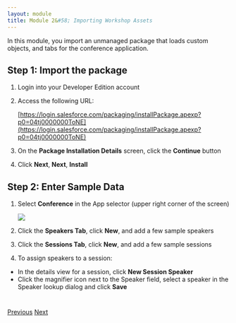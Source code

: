 ```yaml
---
layout: module
title: Module 2&#58; Importing Workshop Assets
---
```

In this module, you import an unmanaged package that loads custom objects, and tabs for the conference application.

## Step 1: Import the package

1. Login into your Developer Edition account

1. Access the following URL: 

   [https://login.salesforce.com/packaging/installPackage.apexp?p0=04tj0000000ToNE](https://login.salesforce.com/packaging/installPackage.apexp?p0=04tj0000000ToNE)

1. On the **Package Installation Details** screen, click the **Continue** button

1. Click **Next**, **Next**, **Install**


## Step 2: Enter Sample Data

1. Select **Conference** in the App selector (upper right corner of the screen)

    ![](images/conference-app.jpg)

1. Click the **Speakers Tab**, click **New**, and add a few sample speakers

1. Click the **Sessions Tab**, click **New**, and  add a few sample sessions

1. To assign speakers to a session:
  - In the details view for a session, click **New Session Speaker**
  - Click the magnifier icon next to the Speaker field, select a speaker in the Speaker lookup dialog and click **Save**


<div class="row" style="margin-top:40px;">
<div class="col-sm-12">
<a href="Creating-a-Developer-Edition-Account.html" class="btn btn-default"><i class="glyphicon glyphicon-chevron-left"></i> Previous</a>
<a href="Using-JavaScript-in-Visualforce-Pages.html" class="btn btn-default pull-right">Next <i class="glyphicon glyphicon-chevron-right"></i></a>
</div>
</div>
